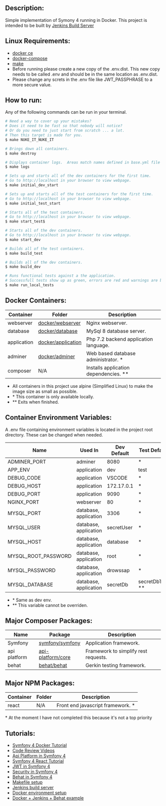 
## **Description:** ##
Simple implementation of Symony 4 running in Docker.  This project is intended to be 
built by [Jenkins Build Server](https://github.com/denverprogrammer/JenkinsBuildServer)

## **Linux Requirements:** ##
* [docker ce](https://docs.docker.com/install/linux/docker-ce/ubuntu/)
* [docker-compose](https://docs.docker.com/compose/install/)
* [make](https://linuxconfig.org/how-to-install-gcc-the-c-compiler-on-ubuntu-18-04-bionic-beaver-linux)
* Before running please create a new copy of the .env.dist.  This new copy needs to be called .env and should be in the same location as .env.dist.
* Please change any screts in the .env file like JWT_PASSPHRASE to a more secure value.

## **How to run:** ##
Any of the following commands can be run in your terminal.

```bash
# Need a way to cover up your mistakes?
# Does it need to be fast so that nobody will notice?
# Or do you need to just start from scratch ... a lot.
# Then this target is made for you.
$ make NUKE_IT_NUKE_IT

# Brings down all containers.
$ make destroy

# Displays container logs.  Areas match names defined in base.yml file
$ make logs

# Sets up and starts all of the dev containers for the first time.
# Go to http://localhost in your browser to view webpage.
$ make initial_dev_start

# Sets up and starts all of the test containers for the first time.
# Go to http://localhost in your browser to view webpage.
$ make initial_test_start

# Starts all of the test containers.
# Go to http://localhost in your browser to view webpage.
$ make start_test$ 

# Starts all of the dev containers.
# Go to http://localhost in your browser to view webpage.
$ make start_dev

# Builds all of the test containers.
$ make build_test

# Builds all of the dev containers.
$ make build_dev

# Runs functional tests against a the application.
# Successfull tests show up as green, errors are red and warnings are blue.
$ make run_local_tests
```

## **Docker Containers:** ##
Container   | Folder                                     | Description                             |
------------|--------------------------------------------|-----------------------------------------|
webserver   | [docker/webserver](./docker/webserver)     | Nginx webserver.                        |
database    | [docker/database](./docker/database)       | MySql 8 database server.                |
application | [docker/application](./docker/application) | Php 7.2 backend application language.   |
adminer     | [docker/adminer](./docker/adminer)         | Web based database administrator. \*    |
composer    | N/A                                        | Installs application dependencies. \*\* |

* All containers in this project use alpine (Simplified Linux) to make the image size as small as possible.
* \* This container is only available locally.
* \*\* Exits when finished.

## **Container Environment Variables:** ##
A .env file containing environment variables is located in the project root directory.  These can be changed when needed.
<table>
  <thead>
    <tr>
      <th>Name</th>
      <th>Used In</th>
      <th>Dev Default</th>
      <th>Test Default</th>
    </tr>
  </thead>
  <tbody>
    <tr>
      <td>ADMINER_PORT</td>
      <td>adminer</td>
      <td>8080</td>
      <td>*</td>
    </tr>
    <tr>
      <td>APP_ENV</td>
      <td>application</td>
      <td>dev</td>
      <td>test</td>
    </tr>
    <tr>
      <td>DEBUG_CODE</td>
      <td>application</td>
      <td>VSCODE</td>
      <td>*</td>
    </tr>
    <tr>
      <td>DEBUG_HOST</td>
      <td>application</td>
      <td>172.17.0.1</td>
      <td>*</td>
    </tr>
    <tr>
      <td>DEBUG_PORT</td>
      <td>application</td>
      <td>9090</td>
      <td>*</td>
    </tr>
    <tr>
      <td>NGINX_PORT</td>
      <td>webserver</td>
      <td>80</td>
      <td>*</td>
    </tr>
    <tr>
      <td>MYSQL_PORT</td>
      <td>database, application</td>
      <td>3306</td>
      <td>*</td>
    </tr>
    <tr>
      <td>MYSQL_USER</td>
      <td>database, application</td>
      <td>secretUser</td>
      <td>*</td>
    </tr>
    <tr>
      <td>MYSQL_HOST</td>
      <td>database, application</td>
      <td>database</td>
      <td>*</td>
    </tr>
    <tr>
      <td>MYSQL_ROOT_PASSWORD</td>
      <td>database, application</td>
      <td>root</td>
      <td>*</td>
    </tr>
    <tr>
      <td>MYSQL_PASSWORD</td>
      <td>database, application</td>
      <td>drowssap</td>
      <td>*</td>
    </tr>
    <tr>
      <td>MYSQL_DATABASE</td>
      <td>database, application</td>
      <td>secretDb</td>
      <td>secretDbTest **</td>
    </tr>
  </tbody>
</table>

* \* Same as dev env.
* \*\* This variable cannot be overriden.

## **Major Composer Packages:** ##
Name         | Package                                                  | Description                          |
-------------|----------------------------------------------------------|--------------------------------------|
Symfony      | [symfony/symfony](https://symfony.com/)                  | Application framework.               |
api platform | [api-platform/core](https://api-platform.com/docs/core/) | Framework to simplify rest requests. |
behat        | [behat/behat](http://behat.org/en/latest/)               | Gerkin testing framework.            |


## **Major NPM Packages:** ##
Container   | Folder                 | Description                       |
------------|------------------------|-----------------------------------|
react       |N/A                     | Front end javascript framework. \*|

\* At the moment I have not completed this because it's not a top priority

## **Tutorials:** ##
* [Symfony 4 Docker Tutorial](https://knplabs.com/en/blog/how-to-dockerise-a-symfony-4-project)
* [Code Review Videos](https://codereviewvideos.com/course/docker-tutorial-for-beginners/video/docker-compose-multiple-environments)
* [Api Platform in Symfony 4](https://symfonycasts.com/screencast/symfony-rest/test-database)
* [Symfony 4 React Tutorial](https://auth0.com/blog/developing-modern-apps-with-symfony-and-react/#Running-your-React-and-Symfony-App)
* [JWT in Symfony 4](https://symfonycasts.com/screencast/symfony-rest4)
* [Security in Symfony 4](https://symfonycasts.com/screencast/api-platform-security/test-reset-database#play)
* [Behat in Symfony 4](https://blog.rafalmuszynski.pl/how-to-configure-behat-with-symfony-4/)
* [Makefile setup](http://www.inanzzz.com/index.php/post/fr4t/creating-a-dockerised-symfony-application-and-a-makefile-based-build-script)
* [Jenkins build server](https://www.nielsvandermolen.com/continuous-integration-jenkins-docker/)
* [Docker environment setup](https://medium.com/caendra-tech/a-docker-development-environment-for-a-symfony-application-a301df340b58)
* [Docker + Jenkins + Behat example](https://code-maze.com/ci-jenkins-docker/)
